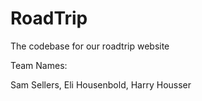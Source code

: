 # RoadTrip
The codebase for our roadtrip website

Team Names:

Sam Sellers, Eli Housenbold, Harry Housser

